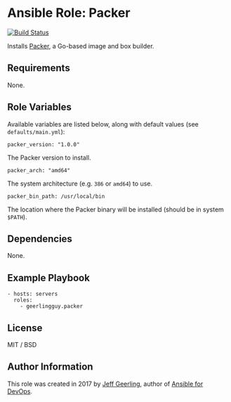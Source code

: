# Ansible Role: Packer

[![Build Status](https://travis-ci.com/geerlingguy/ansible-role-packer.svg?branch=master)](https://travis-ci.com/geerlingguy/ansible-role-packer)

Installs [Packer](https://www.packer.io), a Go-based image and box builder.

## Requirements

None.

## Role Variables

Available variables are listed below, along with default values (see `defaults/main.yml`):

    packer_version: "1.0.0"

The Packer version to install.

    packer_arch: "amd64"

The system architecture (e.g. `386` or `amd64`) to use.

    packer_bin_path: /usr/local/bin

The location where the Packer binary will be installed (should be in system `$PATH`).

## Dependencies

None.

## Example Playbook

    - hosts: servers
      roles:
        - geerlingguy.packer

## License

MIT / BSD

## Author Information

This role was created in 2017 by [Jeff Geerling](https://www.jeffgeerling.com/), author of [Ansible for DevOps](https://www.ansiblefordevops.com/).
